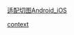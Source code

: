 [适配切图Android_iOS](https://github.com/musejianglan/Wiki_Note/blob/master/Android/适配_切图_Android_iOS.md)

[context](https://github.com/musejianglan/Wiki_Note/blob/master/Android/context.md)



